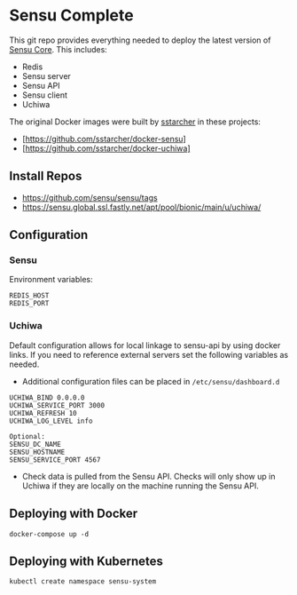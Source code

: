 Sensu Complete
================

This git repo provides everything needed to deploy the latest version of [Sensu Core](https://sensuapp.org/). This includes:
* Redis
* Sensu server
* Sensu API
* Sensu client
* Uchiwa

The original Docker images were built by [sstarcher](https://github.com/sstarcher) in these projects:

- [https://github.com/sstarcher/docker-sensu]
- [https://github.com/sstarcher/docker-uchiwa]

## Install Repos

- https://github.com/sensu/sensu/tags
- https://sensu.global.ssl.fastly.net/apt/pool/bionic/main/u/uchiwa/


## Configuration

### Sensu

Environment variables:

```
REDIS_HOST
REDIS_PORT
```

### Uchiwa

Default configuration allows for local linkage to sensu-api by using docker links.  If you need to reference external servers set the following variables as needed.

* Additional configuration files can be placed in ```/etc/sensu/dashboard.d```

```    
UCHIWA_BIND 0.0.0.0
UCHIWA_SERVICE_PORT 3000
UCHIWA_REFRESH 10
UCHIWA_LOG_LEVEL info

Optional:
SENSU_DC_NAME
SENSU_HOSTNAME
SENSU_SERVICE_PORT 4567
```

* Check data is pulled from the Sensu API.  Checks will only show up in Uchiwa if they are locally on the machine running the Sensu API.

## Deploying with Docker

```
docker-compose up -d
```

## Deploying with Kubernetes

```
kubectl create namespace sensu-system
```
